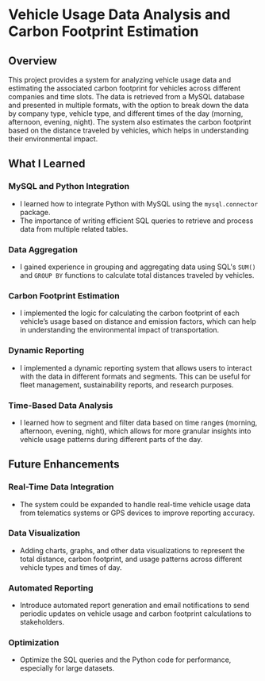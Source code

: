 # Vehicle Usage Data Analysis and Carbon Footprint Estimation

## Overview
This project provides a system for analyzing vehicle usage data and estimating the associated carbon footprint for vehicles across different companies and time slots. The data is retrieved from a MySQL database and presented in multiple formats, with the option to break down the data by company type, vehicle type, and different times of the day (morning, afternoon, evening, night). The system also estimates the carbon footprint based on the distance traveled by vehicles, which helps in understanding their environmental impact.

## What I Learned

### MySQL and Python Integration
- I learned how to integrate Python with MySQL using the `mysql.connector` package.
- The importance of writing efficient SQL queries to retrieve and process data from multiple related tables.

### Data Aggregation
- I gained experience in grouping and aggregating data using SQL's `SUM()` and `GROUP BY` functions to calculate total distances traveled by vehicles.

### Carbon Footprint Estimation
- I implemented the logic for calculating the carbon footprint of each vehicle’s usage based on distance and emission factors, which can help in understanding the environmental impact of transportation.

### Dynamic Reporting
- I implemented a dynamic reporting system that allows users to interact with the data in different formats and segments. This can be useful for fleet management, sustainability reports, and research purposes.

### Time-Based Data Analysis
- I learned how to segment and filter data based on time ranges (morning, afternoon, evening, night), which allows for more granular insights into vehicle usage patterns during different parts of the day.

## Future Enhancements

### Real-Time Data Integration
- The system could be expanded to handle real-time vehicle usage data from telematics systems or GPS devices to improve reporting accuracy.

### Data Visualization
- Adding charts, graphs, and other data visualizations to represent the total distance, carbon footprint, and usage patterns across different vehicle types and times of day.

### Automated Reporting
- Introduce automated report generation and email notifications to send periodic updates on vehicle usage and carbon footprint calculations to stakeholders.

### Optimization
- Optimize the SQL queries and the Python code for performance, especially for large datasets.
